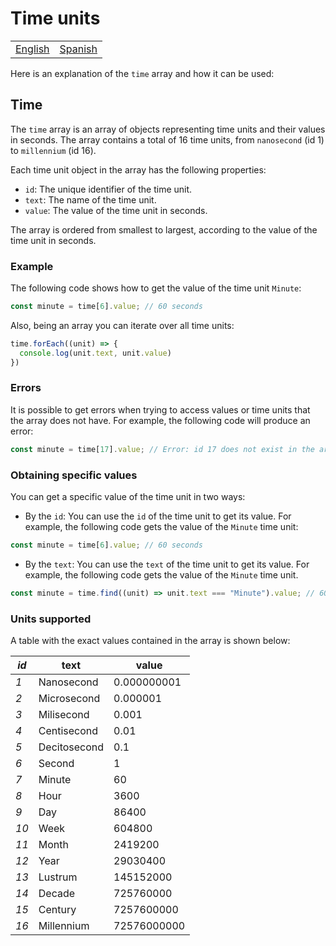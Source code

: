 # Time units

<div align="center">
  <table>
      <tr>
          <!-- Do not translate this table -->
          <td><a href="./README.md"> English </a></td>
          <td><a href="./README-ES.md"> Spanish </a></td>
      </tr>
  </table>
</div>

Here is an explanation of the ```time``` array and how it can be used:

## Time

The ```time``` array is an array of objects representing time units and their values in seconds. The array contains a total of 16 time units, from ```nanosecond``` (id 1) to ```millennium``` (id 16).

Each time unit object in the array has the following properties:

- ```id```: The unique identifier of the time unit.
- ```text```: The name of the time unit.
- ```value```: The value of the time unit in seconds.

The array is ordered from smallest to largest, according to the value of the time unit in seconds.

### Example

The following code shows how to get the value of the time unit ```Minute```:

```typescript
const minute = time[6].value; // 60 seconds
```

Also, being an array you can iterate over all time units:

```typescript
time.forEach((unit) => {
  console.log(unit.text, unit.value)
})
```

### Errors

It is possible to get errors when trying to access values or time units that the array does not have. For example, the following code will produce an error:

```typescript
const minute = time[17].value; // Error: id 17 does not exist in the array
```

### Obtaining specific values

You can get a specific value of the time unit in two ways:

- By the ```id```: You can use the ```id``` of the time unit to get its value. For example, the following code gets the value of the ```Minute``` time unit:

```typescript
const minute = time[6].value; // 60 seconds
```

- By the ```text```: You can use the ```text``` of the time unit to get its value. For example, the following code gets the value of the ```Minute``` time unit.

```typescript
const minute = time.find((unit) => unit.text === "Minute").value; // 60 seconds
```

### Units supported

A table with the exact values contained in the array is shown below:

| **_id_** | **text**     | **value**   |
|----------|--------------|-------------|
| _1_      | Nanosecond   | 0.000000001 |
| _2_      | Microsecond  | 0.000001    |
| _3_      | Milisecond   | 0.001       |
| _4_      | Centisecond  | 0.01        |
| _5_      | Decitosecond | 0.1         |
| _6_      | Second       | 1           |
| _7_      | Minute       | 60          |
| _8_      | Hour         | 3600        |
| _9_      | Day          | 86400       |
| _10_     | Week         | 604800      |
| _11_     | Month        | 2419200     |
| _12_     | Year         | 29030400    |
| _13_     | Lustrum      | 145152000   |
| _14_     | Decade       | 725760000   |
| _15_     | Century      | 7257600000  |
| _16_     | Millennium   | 72576000000 |
